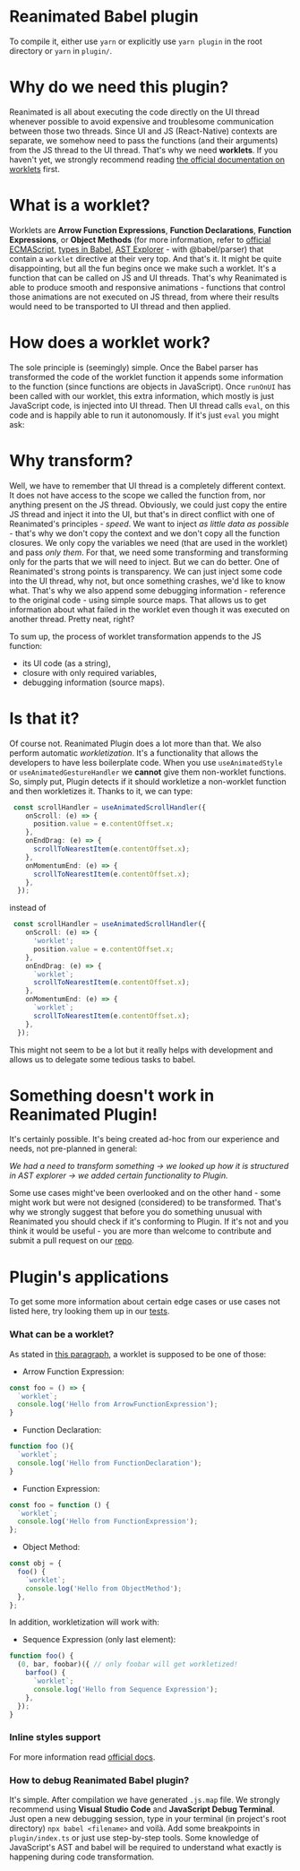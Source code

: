 # Reanimated Babel plugin

To compile it, either use `yarn` or explicitly use `yarn plugin` in the root directory or `yarn` in `plugin/`.

# Why do we need this plugin?

Reanimated is all about executing the code directly on the UI thread whenever possible to avoid expensive and troublesome communication between those two threads. Since UI and JS (React-Native) contexts are separate, we somehow need to pass the functions (and their arguments) from the JS thread to the UI thread. That's why we need **worklets**. If you haven't yet, we strongly recommend reading [the official documentation on worklets](https://docs.swmansion.com/react-native-reanimated/docs/fundamentals/worklets/) first.

# What is a worklet?

Worklets are **Arrow Function Expressions**, **Function Declarations**, **Function Expressions**, or **Object Methods** (for more information, refer to [official ECMAScript](https://262.ecma-international.org/), [types in Babel](https://babeljs.io/docs/babel-types), [AST Explorer](https://astexplorer.net/) - with @babel/parser) that contain a `worklet` directive at their very top. And that's it. It might be quite disappointing, but all the fun begins once we make such a worklet. It's a function that can be called on JS and UI threads. That's why Reanimated is able to produce smooth and responsive animations - functions that control those animations are not executed on JS thread, from where their results would need to be transported to UI thread and then applied.

# How does a worklet work?

The sole principle is (seemingly) simple. Once the Babel parser has transformed the code of the worklet function it appends some information to the function (since functions are objects in JavaScript). Once `runOnUI` has been called with our worklet, this extra information, which mostly is just JavaScript code, is injected into UI thread. Then UI thread calls `eval`, on this code and is happily able to run it autonomously. If it's just `eval` you might ask:

# Why transform?

Well, we have to remember that UI thread is a completely different context. It does not have access to the scope we called the function from, nor anything present on the JS thread. Obviously, we could just copy the entire JS thread and inject it into the UI, but that's in direct conflict with one of Reanimated's principles - _speed_. We want to inject _as little data as possible_ - that's why we don't copy the context and we don't copy all the function closures. We only copy the variables we need (that are used in the worklet) and pass _only them_. For that, we need some transforming and transforming only for the parts that we will need to inject. But we can do better. One of Reanimated's strong points is transparency. We can just inject some code into the UI thread, why not, but once something crashes, we'd like to know what. That's why we also append some debugging information - reference to the original code - using simple source maps. That allows us to get information about what failed in the worklet even though it was executed on another thread. Pretty neat, right?

To sum up, the process of worklet transformation appends to the JS function:

- its UI code (as a string),
- closure with only required variables,
- debugging information (source maps).

# Is that it?

Of course not. Reanimated Plugin does a lot more than that. We also perform automatic _workletization_. It's a functionality that allows the developers to have less boilerplate code. When you use `useAnimatedStyle` or `useAnimatedGestureHandler` we **cannot** give them non-worklet functions. So, simply put, Plugin detects if it should workletize a non-worklet function and then workletizes it. Thanks to it, we can type:

```TypeScript
 const scrollHandler = useAnimatedScrollHandler({
    onScroll: (e) => {
      position.value = e.contentOffset.x;
    },
    onEndDrag: (e) => {
      scrollToNearestItem(e.contentOffset.x);
    },
    onMomentumEnd: (e) => {
      scrollToNearestItem(e.contentOffset.x);
    },
  });
```

instead of

```TypeScript
 const scrollHandler = useAnimatedScrollHandler({
    onScroll: (e) => {
      'worklet';
      position.value = e.contentOffset.x;
    },
    onEndDrag: (e) => {
      `worklet`;
      scrollToNearestItem(e.contentOffset.x);
    },
    onMomentumEnd: (e) => {
      `worklet`;
      scrollToNearestItem(e.contentOffset.x);
    },
  });
```

This might not seem to be a lot but it really helps with development and allows us to delegate some tedious tasks to babel.

# Something doesn't work in Reanimated Plugin!

It's certainly possible. It's being created ad-hoc from our experience and needs, not pre-planned in general:

_We had a need to transform something -> we looked up how it is structured in AST explorer -> we added certain functionality to Plugin._

Some use cases might've been overlooked and on the other hand - some might work but were not designed (considered) to be transformed. That's why we strongly suggest that before you do something unusual with Reanimated you should check if it's conforming to Plugin. If it's not and you think it would be useful - you are more than welcome to contribute and submit a pull request on our [repo](https://www.github.com/software-mansion/react-native-reanimated).

# Plugin's applications

To get some more information about certain edge cases or use cases not listed here, try looking them up in our [tests](https://github.com/software-mansion/react-native-reanimated/blob/main/__tests__/plugin.test.js).

### What can be a worklet?

As stated in [this paragraph](#what-is-a-worklet), a worklet is supposed to be one of those:

- Arrow Function Expression:

```TypeScript
const foo = () => {
  `worklet`;
  console.log('Hello from ArrowFunctionExpression');
}
```

- Function Declaration:

```TypeScript
function foo (){
  `worklet`;
  console.log('Hello from FunctionDeclaration');
}
```

- Function Expression:

```TypeScript
const foo = function () {
  `worklet`;
  console.log('Hello from FunctionExpression');
};
```

- Object Method:

```TypeScript
const obj = {
  foo() {
    `worklet`;
    console.log('Hello from ObjectMethod');
  },
};
```

In addition, workletization will work with:

- Sequence Expression (only last element):

```TypeScript
function foo() {
  (0, bar, foobar)({ // only foobar will get workletized!
    barfoo() {
      `worklet`;
      console.log('Hello from Sequence Expression');
    },
  });
}
```

### Inline styles support

For more information read [official docs](https://docs.swmansion.com/react-native-reanimated/docs/fundamentals/animations/#animations-in-inline-styles).

### How to debug Reanimated Babel plugin?

It's simple. After compilation we have generated `.js.map` file. We strongly recommend using **Visual Studio Code** and **JavaScript Debug Terminal**. Just open a new debugging session, type in your terminal (in project's root directory) `npx babel <filename>` and voilà. Add some breakpoints in `plugin/index.ts` or just use step-by-step tools. Some knowledge of JavaScript's AST and babel will be required to understand what exactly is happening during code transformation.
